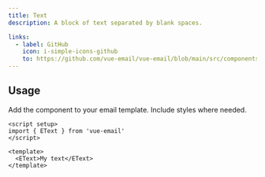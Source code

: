 ```yaml
---
title: Text
description: A block of text separated by blank spaces.

links:
  - label: GitHub
    icon: i-simple-icons-github
    to: https://github.com/vue-email/vue-email/blob/main/src/components/EText.vue
---
```


## Usage
Add the component to your email template. Include styles where needed.

```vue
<script setup>
import { EText } from 'vue-email'
</script>

<template>
  <EText>My text</EText>
</template>
```
